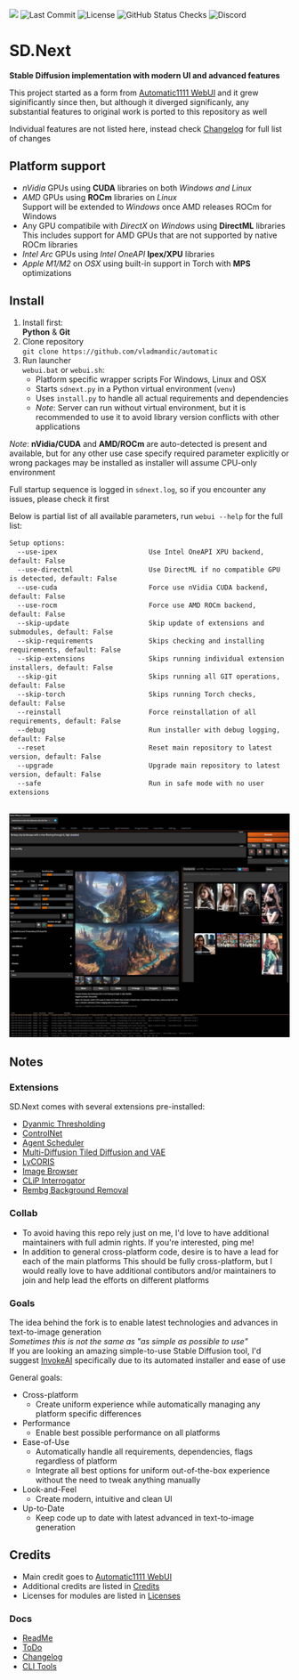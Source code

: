 [![](https://img.shields.io/static/v1?label=Sponsor&message=%E2%9D%A4&logo=GitHub&color=%23fe8e86)](https://github.com/sponsors/vladmandic)
![Last Commit](https://img.shields.io/github/last-commit/vladmandic/automatic?style=flat-square&svg=true)
![License](https://img.shields.io/github/license/vladmandic/automatic?style=flat-square&svg=true)
![GitHub Status Checks](https://img.shields.io/github/checks-status/vladmandic/automatic/main?style=flat-square&svg=true)
![Discord](https://img.shields.io/discord/1101998836328697867)

# SD.Next

**Stable Diffusion implementation with modern UI and advanced features**

This project started as a form from [Automatic1111 WebUI](https://github.com/AUTOMATIC1111/stable-diffusion-webui/) and it grew siginificantly since then, but although it diverged significanly, any substantial features to original work is ported to this repository as well

Individual features are not listed here, instead check [Changelog](CHANGELOG.md) for full list of changes

## Platform support

- *nVidia* GPUs using **CUDA** libraries on both *Windows and Linux*
- *AMD* GPUs using **ROCm** libraries on *Linux*  
  Support will be extended to *Windows* once AMD releases ROCm for Windows
- Any GPU compatibile with *DirectX* on *Windows* using **DirectML** libraries  
  This includes support for AMD GPUs that are not supported by native ROCm libraries
- *Intel Arc* GPUs using *Intel OneAPI* **Ipex/XPU** libraries  
- *Apple M1/M2* on *OSX* using built-in support in Torch with **MPS** optimizations

## Install

1. Install first:  
**Python** & **Git**  
2. Clone repository  
`git clone https://github.com/vladmandic/automatic`
3. Run launcher  
  `webui.bat` or `webui.sh`:  
    - Platform specific wrapper scripts For Windows, Linux and OSX  
    - Starts `sdnext.py` in a Python virtual environment (`venv`)  
    - Uses `install.py` to handle all actual requirements and dependencies  
    - *Note*: Server can run without virtual environment, but it is recommended to use it to avoid library version conflicts with other applications  

*Note*: **nVidia/CUDA** and **AMD/ROCm** are auto-detected is present and available, but for any other use case specify required parameter explicitly or wrong packages may be installed as installer will assume CPU-only environment

Full startup sequence is logged in `sdnext.log`, so if you encounter any issues, please check it first  

Below is partial list of all available parameters, run `webui --help` for the full list:

    Setup options:
      --use-ipex                       Use Intel OneAPI XPU backend, default: False
      --use-directml                   Use DirectML if no compatible GPU is detected, default: False
      --use-cuda                       Force use nVidia CUDA backend, default: False
      --use-rocm                       Force use AMD ROCm backend, default: False
      --skip-update                    Skip update of extensions and submodules, default: False
      --skip-requirements              Skips checking and installing requirements, default: False
      --skip-extensions                Skips running individual extension installers, default: False
      --skip-git                       Skips running all GIT operations, default: False
      --skip-torch                     Skips running Torch checks, default: False
      --reinstall                      Force reinstallation of all requirements, default: False
      --debug                          Run installer with debug logging, default: False
      --reset                          Reset main repository to latest version, default: False
      --upgrade                        Upgrade main repository to latest version, default: False
      --safe                           Run in safe mode with no user extensions

<br>![screenshot](html/black-orange.jpg)<br>

## Notes

### **Extensions**

SD.Next comes with several extensions pre-installed:

- [Dyanmic Thresholding](https://github.com/mcmonkeyprojects/sd-dynamic-thresholding)
- [ControlNet](https://github.com/Mikubill/sd-webui-controlnet)
- [Agent Scheduler](https://github.com/ArtVentureX/sd-webui-agent-scheduler)
- [Multi-Diffusion Tiled Diffusion and VAE](https://github.com/pkuliyi2015/multidiffusion-upscaler-for-automatic1111)
- [LyCORIS](https://github.com/KohakuBlueleaf/a1111-sd-webui-lycoris)
- [Image Browser](https://github.com/AlUlkesh/stable-diffusion-webui-images-browser)
- [CLiP Interrogator](https://github.com/pharmapsychotic/clip-interrogator-ext)
- [Rembg Background Removal](https://github.com/AUTOMATIC1111/stable-diffusion-webui-rembg)

### **Collab**

- To avoid having this repo rely just on me, I'd love to have additional maintainers with full admin rights. If you're interested, ping me!  
- In addition to general cross-platform code, desire is to have a lead for each of the main platforms
This should be fully cross-platform, but I would really love to have additional contibutors and/or maintainers to join and help lead the efforts on different platforms  

### **Goals**

The idea behind the fork is to enable latest technologies and advances in text-to-image generation  
*Sometimes this is not the same as "as simple as possible to use"*  
If you are looking an amazing simple-to-use Stable Diffusion tool, I'd suggest [InvokeAI](https://invoke-ai.github.io/InvokeAI/) specifically due to its automated installer and ease of use  

General goals:

- Cross-platform
  - Create uniform experience while automatically managing any platform specific differences
- Performance
  - Enable best possible performance on all platforms
- Ease-of-Use
  - Automatically handle all requirements, dependencies, flags regardless of platform
  - Integrate all best options for uniform out-of-the-box experience without the need to tweak anything manually
- Look-and-Feel
  - Create modern, intuitive and clean UI
- Up-to-Date
  - Keep code up to date with latest advanced in text-to-image generation

## Credits

- Main credit goes to [Automatic1111 WebUI](https://github.com/AUTOMATIC1111/stable-diffusion-webui)
- Additional credits are listed in [Credits](https://github.com/AUTOMATIC1111/stable-diffusion-webui/#credits)
- Licenses for modules are listed in [Licenses](html/licenses.html)

### **Docs**

- [ReadMe](README.md)
- [ToDo](TODO.md)  
- [Changelog](CHANGELOG.md)
- [CLI Tools](cli/README.md)

<br>
